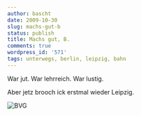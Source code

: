 ```yaml
---
author: bascht
date: 2009-10-30
slug: machs-gut-b
status: publish
title: Machs gut, B.
comments: true
wordpress_id: '571'
tags: unterwegs, berlin, leipzig, bahn
---
```



War jut.
War lehrreich.
War lustig.

Aber jetz brooch ick erstmal wieder Leipzig.


![BVG](https://img.bascht.com/uploads/big/34045fcaf96b4140a09e7bb07cc7d7a5.jpg)
